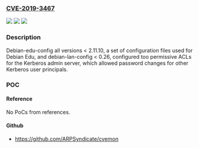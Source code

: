 ### [CVE-2019-3467](https://cve.mitre.org/cgi-bin/cvename.cgi?name=CVE-2019-3467)
![](https://img.shields.io/static/v1?label=Product&message=Debian%20Edu&color=blue)
![](https://img.shields.io/static/v1?label=Version&message=n%2Fa&color=blue)
![](https://img.shields.io/static/v1?label=Vulnerability&message=too%20permissive%20access%20control%20settings&color=brighgreen)

### Description

Debian-edu-config all versions < 2.11.10, a set of configuration files used for Debian Edu, and debian-lan-config < 0.26, configured too permissive ACLs for the Kerberos admin server, which allowed password changes for other Kerberos user principals.

### POC

#### Reference
No PoCs from references.

#### Github
- https://github.com/ARPSyndicate/cvemon

